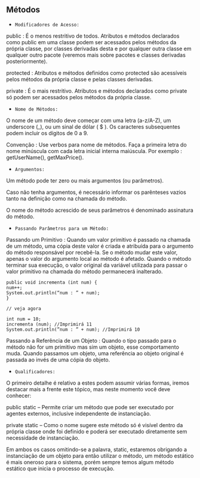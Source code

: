 ## Métodos
- `Modificadores de Acesso:`

public : É o menos restritivo de todos. Atributos e métodos declarados como public
em uma classe podem ser acessados pelos métodos da própria classe, por classes
derivadas desta e por qualquer outra classe em qualquer outro pacote (veremos mais sobre pacotes e classes derivadas posteriormente).

protected : Atributos e métodos definidos como protected são acessíveis pelos
métodos da própria classe e pelas classes derivadas.
 
private : É o mais restritivo. Atributos e métodos declarados como private só podem ser acessados pelos métodos da própria classe.

- `Nome de Métodos:`

O nome de um método deve começar com uma letra (a-z/A-Z), um underscore (_), ou um sinal de dólar ( $ ). Os caracteres subsequentes podem incluir os dígitos de 0 a 9.
 
Convenção : Use verbos para nome de métodos. Faça a primeira letra do nome
minúscula com cada letra inicial interna maiúscula. 
Por exemplo : 
getUserName(),
getMaxPrice().

- `Argumentos:`

Um método pode ter zero ou mais argumentos (ou parâmetros).
 
Caso não tenha argumentos, é necessário informar os parênteses vazios tanto na
definição como na chamada do método.
 
O nome do método acrescido de seus parâmetros é denominado assinatura do
método.

- `Passando Parâmetros para um Método:`

Passando um Primitivo : Quando um valor primitivo é passado na chamada de um
método, uma cópia deste valor é criada e atribuída para o argumento do método
responsável por recebê-la. Se o método mudar este valor, apenas o valor do
argumento local ao método é afetado. Quando o método terminar sua execução, o valor original da variável utilizada para passar o valor primitivo na chamada do
método permanecerá inalterado.
``` 
public void incrementa (int num) {
num++;
System.out.println(“num : ” + num);
}
 
// veja agora
 
int num = 10;
incrementa (num); //Imprimirá 11
System.out.println(”num : ” + num); //Imprimirá 10
 ```
 
Passando a Referência de um Objeto : Quando o tipo passado para o método não for um primitivo mas sim um objeto, esse comportamento muda. Quando passamos um objeto, uma referência ao objeto original é passada ao invés de uma cópia do objeto.

- `Qualificadores:`

O primeiro detalhe é relativo a <qualificadores> estes podem assumir várias formas, iremos destacar mais a frente este tópico, mas neste momento você deve conhecer:
 
public static – Permite criar um método que pode ser executado por agentes externos, inclusive independente de instanciação.
 
private static – Como o nome sugere este método só é visível dentro da própria classe onde foi definido e poderá ser executado diretamente sem necessidade de instanciação.
 
Em ambos os casos omitindo-se a palavra, static, estaremos obrigando a instanciação de um objeto para então utilizar o método, um método estático é mais oneroso para o sistema, porém sempre temos algum método estático que inicia o processo de execução.





